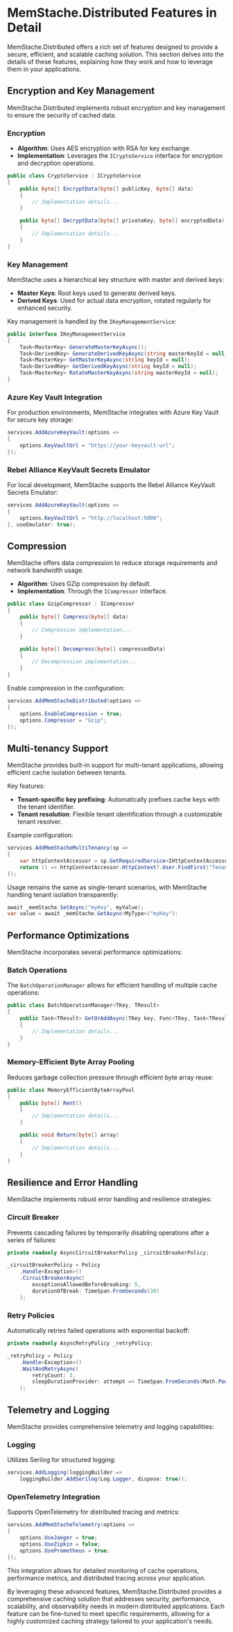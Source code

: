 # MemStache.Distributed Features in Detail

MemStache.Distributed offers a rich set of features designed to provide a secure, efficient, and scalable caching solution. This section delves into the details of these features, explaining how they work and how to leverage them in your applications.

## Encryption and Key Management

MemStache.Distributed implements robust encryption and key management to ensure the security of cached data.

### Encryption

- **Algorithm**: Uses AES encryption with RSA for key exchange.
- **Implementation**: Leverages the `ICryptoService` interface for encryption and decryption operations.

```csharp
public class CryptoService : ICryptoService
{
    public byte[] EncryptData(byte[] publicKey, byte[] data)
    {
        // Implementation details...
    }

    public byte[] DecryptData(byte[] privateKey, byte[] encryptedData)
    {
        // Implementation details...
    }
}
```

### Key Management

MemStache uses a hierarchical key structure with master and derived keys:

- **Master Keys**: Root keys used to generate derived keys.
- **Derived Keys**: Used for actual data encryption, rotated regularly for enhanced security.

Key management is handled by the `IKeyManagementService`:

```csharp
public interface IKeyManagementService
{
    Task<MasterKey> GenerateMasterKeyAsync();
    Task<DerivedKey> GenerateDerivedKeyAsync(string masterKeyId = null);
    Task<MasterKey> GetMasterKeyAsync(string keyId = null);
    Task<DerivedKey> GetDerivedKeyAsync(string keyId = null);
    Task<MasterKey> RotateMasterKeyAsync(string masterKeyId = null);
}
```

### Azure Key Vault Integration

For production environments, MemStache integrates with Azure Key Vault for secure key storage:

```csharp
services.AddAzureKeyVault(options =>
{
    options.KeyVaultUrl = "https://your-keyvault-url";
});
```

### Rebel Alliance KeyVault Secrets Emulator

For local development, MemStache supports the Rebel Alliance KeyVault Secrets Emulator:

```csharp
services.AddAzureKeyVault(options =>
{
    options.KeyVaultUrl = "http://localhost:5000";
}, useEmulator: true);
```

## Compression

MemStache offers data compression to reduce storage requirements and network bandwidth usage.

- **Algorithm**: Uses GZip compression by default.
- **Implementation**: Through the `ICompressor` interface.

```csharp
public class GzipCompressor : ICompressor
{
    public byte[] Compress(byte[] data)
    {
        // Compression implementation...
    }

    public byte[] Decompress(byte[] compressedData)
    {
        // Decompression implementation...
    }
}
```

Enable compression in the configuration:

```csharp
services.AddMemStacheDistributed(options =>
{
    options.EnableCompression = true;
    options.Compressor = "Gzip";
});
```

## Multi-tenancy Support

MemStache provides built-in support for multi-tenant applications, allowing efficient cache isolation between tenants.

Key features:

- **Tenant-specific key prefixing**: Automatically prefixes cache keys with the tenant identifier.
- **Tenant resolution**: Flexible tenant identification through a customizable tenant resolver.

Example configuration:

```csharp
services.AddMemStacheMultiTenancy(sp =>
{
    var httpContextAccessor = sp.GetRequiredService<IHttpContextAccessor>();
    return () => httpContextAccessor.HttpContext?.User.FindFirst("TenantId")?.Value;
});
```

Usage remains the same as single-tenant scenarios, with MemStache handling tenant isolation transparently:

```csharp
await _memStache.SetAsync("myKey", myValue);
var value = await _memStache.GetAsync<MyType>("myKey");
```

## Performance Optimizations

MemStache incorporates several performance optimizations:

### Batch Operations

The `BatchOperationManager` allows for efficient handling of multiple cache operations:

```csharp
public class BatchOperationManager<TKey, TResult>
{
    public Task<TResult> GetOrAddAsync(TKey key, Func<TKey, Task<TResult>> operation)
    {
        // Implementation details...
    }
}
```

### Memory-Efficient Byte Array Pooling

Reduces garbage collection pressure through efficient byte array reuse:

```csharp
public class MemoryEfficientByteArrayPool
{
    public byte[] Rent()
    {
        // Implementation details...
    }

    public void Return(byte[] array)
    {
        // Implementation details...
    }
}
```

## Resilience and Error Handling

MemStache implements robust error handling and resilience strategies:

### Circuit Breaker

Prevents cascading failures by temporarily disabling operations after a series of failures:

```csharp
private readonly AsyncCircuitBreakerPolicy _circuitBreakerPolicy;

_circuitBreakerPolicy = Policy
    .Handle<Exception>()
    .CircuitBreakerAsync(
        exceptionsAllowedBeforeBreaking: 5,
        durationOfBreak: TimeSpan.FromSeconds(30)
    );
```

### Retry Policies

Automatically retries failed operations with exponential backoff:

```csharp
private readonly AsyncRetryPolicy _retryPolicy;

_retryPolicy = Policy
    .Handle<Exception>()
    .WaitAndRetryAsync(
        retryCount: 3,
        sleepDurationProvider: attempt => TimeSpan.FromSeconds(Math.Pow(2, attempt))
    );
```

## Telemetry and Logging

MemStache provides comprehensive telemetry and logging capabilities:

### Logging

Utilizes Serilog for structured logging:

```csharp
services.AddLogging(loggingBuilder => 
    loggingBuilder.AddSerilog(Log.Logger, dispose: true));
```

### OpenTelemetry Integration

Supports OpenTelemetry for distributed tracing and metrics:

```csharp
services.AddMemStacheTelemetry(options =>
{
    options.UseJaeger = true;
    options.UseZipkin = false;
    options.UsePrometheus = true;
});
```

This integration allows for detailed monitoring of cache operations, performance metrics, and distributed tracing across your application.

By leveraging these advanced features, MemStache.Distributed provides a comprehensive caching solution that addresses security, performance, scalability, and observability needs in modern distributed applications. Each feature can be fine-tuned to meet specific requirements, allowing for a highly customized caching strategy tailored to your application's needs.

